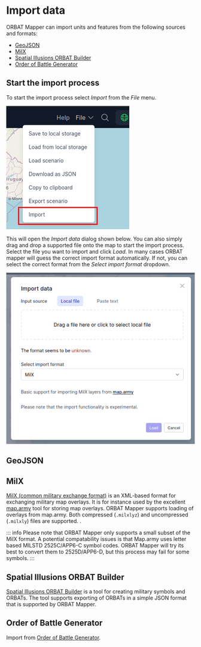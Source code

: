 # Import data

ORBAT Mapper can import units and features from the following sources and formats:

- [GeoJSON](#geojson)
- [MilX](#milx)
- [Spatial Illusions ORBAT Builder](#spatial-illusions-orbat-builder)
- [Order of Battle Generator](#order-of-battle-generator)

## Start the import process

To start the import process select _Import_ from the _File_ menu.

![Import menu](images/import-menu.png)

This will open the _Import data_ dialog shown below. You can also simply drag and drop a supported file onto the map to
start the import process. Select the file you want to import and click _Load_. In many cases ORBAT mapper will guess the
correct import format automatically. If not, you can select the correct format from the _Select import format_ dropdown.

![An image](images/import.png)

## GeoJSON

## MilX

[MilX (common military exchange format)](https://www.gs-soft.com/CMS/en/products/mssstick-mss-and-milx/milx) is an
XML-based format for exchanging military map overlays. It is for instance used by the
excellent [map.army](https://www.map.army/) tool for storing map overlays. ORBAT Mapper supports loading of
overlays from map.army. Both compressed (`.milxlyz`) and uncompressed (`.milxly`) files are supported.
.

::: info
Please note that ORBAT Mapper only supports a small subset of the MilX format. A potential compatability issues is that
Map.army uses letter based MILSTD 2525C/APP6-C symbol codes. ORBAT Mapper will try its best to convert them to
2525D/APP6-D, but this process may fail for some symbols.
:::

## Spatial Illusions ORBAT Builder

[Spatial Illusions ORBAT Builder](https://www.spatialillusions.com/unitgenerator/) is a tool for creating military
symbols and ORBATs. The tool supports exporting of ORBATs in a simple JSON format that is supported by ORBAT Mapper.

## Order of Battle Generator

Import from [Order of Battle Generator](https://www.orbatgenerator.com/).
